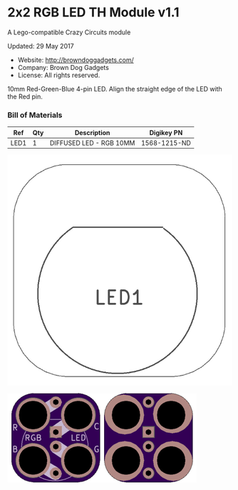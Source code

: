 <!--- start title --->
# 2x2 RGB LED TH Module v1.1
A Lego-compatible Crazy Circuits module

Updated: 29 May 2017
- Website: http://browndoggadgets.com/
- Company: Brown Dog Gadgets
- License: All rights reserved.

<!--- end title --->
10mm Red-Green-Blue 4-pin LED. Align the straight edge of the LED with the Red pin. 

<!--- bom start --->
### Bill of Materials

|Ref|Qty|Description|Digikey PN|
|---|---|-----------|------|
|LED1|1|DIFFUSED LED - RGB 10MM|1568-1215-ND|


<!--- bom end --->
![Assembly Diagram](assembly.png)

![Gerber Preview](preview.png)
	
